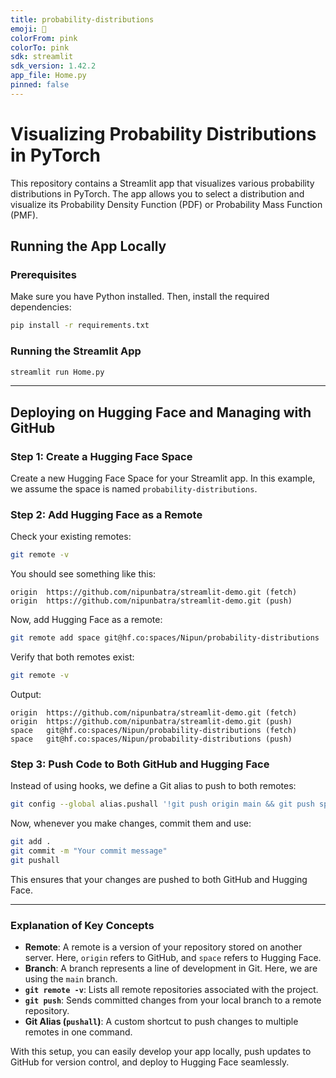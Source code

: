 ```yaml
---
title: probability-distributions
emoji: 🚀
colorFrom: pink
colorTo: pink
sdk: streamlit
sdk_version: 1.42.2
app_file: Home.py
pinned: false
---
```


# Visualizing Probability Distributions in PyTorch

This repository contains a Streamlit app that visualizes various probability distributions in PyTorch. The app allows you to select a distribution and visualize its Probability Density Function (PDF) or Probability Mass Function (PMF).

## Running the App Locally

### Prerequisites
Make sure you have Python installed. Then, install the required dependencies:
```sh
pip install -r requirements.txt
```

### Running the Streamlit App
```sh
streamlit run Home.py
```

---

## Deploying on Hugging Face and Managing with GitHub

### Step 1: Create a Hugging Face Space
Create a new Hugging Face Space for your Streamlit app. In this example, we assume the space is named `probability-distributions`.

### Step 2: Add Hugging Face as a Remote

Check your existing remotes:
```sh
git remote -v
```
You should see something like this:
```
origin  https://github.com/nipunbatra/streamlit-demo.git (fetch)
origin  https://github.com/nipunbatra/streamlit-demo.git (push)
```

Now, add Hugging Face as a remote:
```sh
git remote add space git@hf.co:spaces/Nipun/probability-distributions
```
Verify that both remotes exist:
```sh
git remote -v
```
Output:
```
origin  https://github.com/nipunbatra/streamlit-demo.git (fetch)
origin  https://github.com/nipunbatra/streamlit-demo.git (push)
space   git@hf.co:spaces/Nipun/probability-distributions (fetch)
space   git@hf.co:spaces/Nipun/probability-distributions (push)
```

### Step 3: Push Code to Both GitHub and Hugging Face

Instead of using hooks, we define a Git alias to push to both remotes:

```sh
git config --global alias.pushall '!git push origin main && git push space main'
```

Now, whenever you make changes, commit them and use:
```sh
git add .
git commit -m "Your commit message"
git pushall
```
This ensures that your changes are pushed to both GitHub and Hugging Face.

---

### Explanation of Key Concepts

- **Remote**: A remote is a version of your repository stored on another server. Here, `origin` refers to GitHub, and `space` refers to Hugging Face.
- **Branch**: A branch represents a line of development in Git. Here, we are using the `main` branch.
- **`git remote -v`**: Lists all remote repositories associated with the project.
- **`git push`**: Sends committed changes from your local branch to a remote repository.
- **Git Alias (`pushall`)**: A custom shortcut to push changes to multiple remotes in one command.

With this setup, you can easily develop your app locally, push updates to GitHub for version control, and deploy to Hugging Face seamlessly.



